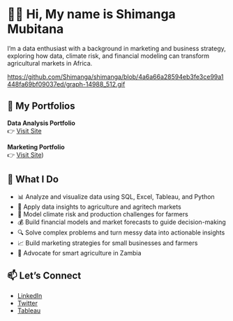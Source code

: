 # 👋🏽 Hi, My name is Shimanga Mubitana

I’m a data enthusiast with a background in marketing and business strategy, exploring how data, climate risk, and financial modeling can transform agricultural markets in Africa.

https://github.com/Shimanga/shimanga/blob/4a6a66a28594eb3fe3ce99a1448fa69bf09037ed/graph-14988_512.gif 

## 📁 My Portfolios

**Data Analysis Portfolio**  
👉 [Visit Site](https://your-data-portfolio-site-link)

**Marketing Portfolio**  
👉 [Visit Site](https://shimanga.github.io/Marketing-Portfolio))

## 💼 What I Do

- 📊 Analyze and visualize data using SQL, Excel, Tableau, and Python  
- 🌱 Apply data insights to agriculture and agritech markets  
- 🌾 Model climate risk and production challenges for farmers  
- 💰 Build financial models and market forecasts to guide decision-making  
- 🔍 Solve complex problems and turn messy data into actionable insights
- 📈 Build marketing strategies for small businesses and farmers
- 🌱 Advocate for smart agriculture in Zambia

## 📫 Let’s Connect

- [LinkedIn](https://www.linkedin.com/in/shimanga-mubitana/)
- [Twitter](https://twitter.com/shimangam)
-  [Tableau](https://public.tableau.com/app/profile/shimanga.mubitana/vizzes)

